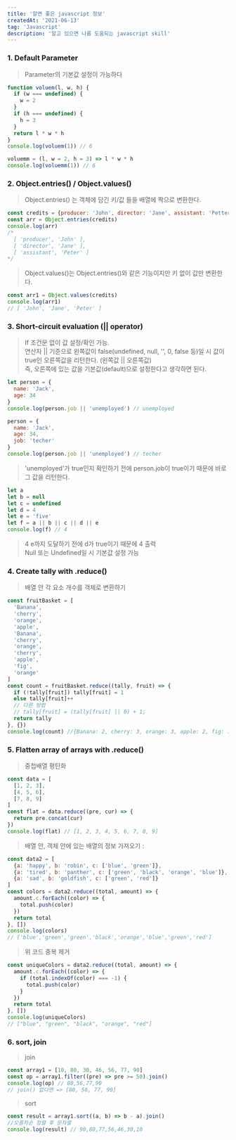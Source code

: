 ```yaml
---
title: '알면 좋은 javascript 정보'
createdAt: '2021-06-13'
tag: 'Javascript'
description: '알고 있으면 나름 도움되는 javascript skill'
---
```


### 1. Default Parameter

> Parameter의 기본값 설정이 가능하다

```js
function voluem(l, w, h) {
  if (w === undefined) {
    w = 2
  }
  if (h === undefined) {
    h = 3
  }
  return l * w * h
}
console.log(voluem(1)) // 6
```

```js
voluemm = (l, w = 2, h = 3) => l * w * h
console.log(voluemm(1)) // 6
```

### 2. Object.entries() / Object.values()

> Object.entries() 는 객체에 담긴 키/값 들을 배열에 짝으로 변환한다.

```js
const credits = {producer: 'John', director: 'Jane', assistant: 'Petter'}
const arr = Object.entries(credits)
console.log(arr)
/*
  [ 'producer', 'John' ],
  [ 'director', 'Jane' ],
  [ 'assistant', 'Peter' ]
*/
```

> Object.values()는 Object.entries()와 같은 기능이지만 키 없이 값만 변환한다.

```js
const arr1 = Object.values(credits)
console.log(arr1)
// [ 'John', 'Jane', 'Peter' ]
```

### 3. Short-circuit evaluation (|| operator)

> If 조건문 없이 값 설정/확인 가능.  
> 연산자 || 기준으로 왼쪽값이 false(undefined, null, '', 0, false 등)일 시 값이 true인 오른쪽값을 리턴한다. (왼쪽값 || 오른쪽값)  
> 즉, 오른쪽에 있는 값을 기본값(default)으로 설정한다고 생각하면 된다.

```js
let person = {
  name: 'Jack',
  age: 34
}
console.log(person.job || 'unemployed') // unemployed
```

```js
person = {
  name: 'Jack',
  age: 34,
  job: 'techer'
}
console.log(person.job || 'unemployed') // techer
```

> 'unemployed'가 true인지 확인하기 전에 person.job이 true이기 때문에 바로 그 값을 리턴한다.

```js
let a
let b = null
let c = undefined
let d = 4
let e = 'five'
let f = a || b || c || d || e
console.log(f) // 4
```

> 4 e까지 도달하기 전에 d가 true이기 때문에 4 출력  
> Null 또는 Undefined일 시 기본값 설정 가능

### 4. Create tally with .reduce()

> 배열 안 각 요소 개수를 객체로 변환하기

```js
const fruitBasket = [
  'Banana',
  'cherry',
  'orange',
  'apple',
  'Banana',
  'cherry',
  'orange',
  'cherry',
  'apple',
  'fig',
  'orange'
]
const count = fruitBasket.reduce((tally, fruit) => {
  if (!tally[fruit]) tally[fruit] = 1
  else tally[fruit]++
  // 다른 방법
  // tally[fruit] = (tally[fruit] || 0) + 1;
  return tally
}, {})
console.log(count) //{Banana: 2, cherry: 3, orange: 3, apple: 2, fig: 1}
```

### 5. Flatten array of arrays with .reduce()

> 중첩배열 평탄화

```js
const data = [
  [1, 2, 3],
  [4, 5, 6],
  [7, 8, 9]
]
const flat = data.reduce((pre, cur) => {
  return pre.concat(cur)
})
console.log(flat) // [1, 2, 3, 4, 5, 6, 7, 8, 9]
```

> 배열 안, 객체 안에 있는 배열의 정보 가져오기 :

```js
const data2 = [
  {a: 'happy', b: 'robin', c: ['blue', 'green']},
  {a: 'tired', b: 'panther', c: ['green', 'black', 'orange', 'blue']},
  {a: 'sad', b: 'goldfish', c: ['green', 'red']}
]
const colors = data2.reduce((total, amount) => {
  amount.c.forEach((color) => {
    total.push(color)
  })
  return total
}, [])
console.log(colors)
// ['blue','green','green','black','orange','blue','green','red']
```

> 위 코드 중복 제거

```js
const uniqueColors = data2.reduce((total, amount) => {
  amount.c.forEach((color) => {
    if (total.indexOf(color) === -1) {
      total.push(color)
    }
  })
  return total
}, [])
console.log(uniqueColors)
// ["blue", "green", "black", "orange", "red"]
```

### 6. sort, join

> join

```js
const array1 = [10, 80, 30, 46, 56, 77, 90]
const op = array1.filter((pre) => pre >= 50).join()
console.log(op) // 80,56,77,90
// join() 없다면 => [80, 56, 77, 90]
```

> sort

```js
const result = array1.sort((a, b) => b - a).join()
//오름차순 정렬 후 문자열
console.log(result) // 90,80,77,56,46,30,10
```